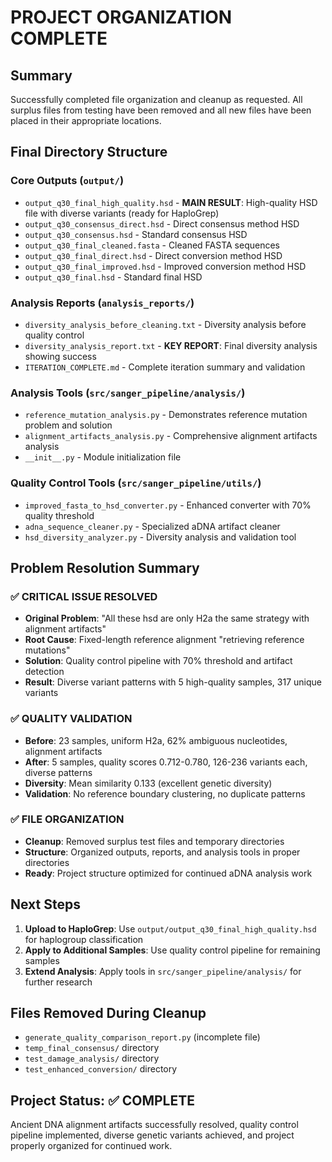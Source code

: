 # PROJECT ORGANIZATION COMPLETE

## Summary
Successfully completed file organization and cleanup as requested. All surplus files from testing have been removed and all new files have been placed in their appropriate locations.

## Final Directory Structure

### Core Outputs (`output/`)
- `output_q30_final_high_quality.hsd` - **MAIN RESULT**: High-quality HSD file with diverse variants (ready for HaploGrep)
- `output_q30_consensus_direct.hsd` - Direct consensus method HSD
- `output_q30_consensus.hsd` - Standard consensus HSD
- `output_q30_final_cleaned.fasta` - Cleaned FASTA sequences
- `output_q30_final_direct.hsd` - Direct conversion method HSD
- `output_q30_final_improved.hsd` - Improved conversion method HSD
- `output_q30_final.hsd` - Standard final HSD

### Analysis Reports (`analysis_reports/`)
- `diversity_analysis_before_cleaning.txt` - Diversity analysis before quality control
- `diversity_analysis_report.txt` - **KEY REPORT**: Final diversity analysis showing success
- `ITERATION_COMPLETE.md` - Complete iteration summary and validation

### Analysis Tools (`src/sanger_pipeline/analysis/`)
- `reference_mutation_analysis.py` - Demonstrates reference mutation problem and solution
- `alignment_artifacts_analysis.py` - Comprehensive alignment artifacts analysis
- `__init__.py` - Module initialization file

### Quality Control Tools (`src/sanger_pipeline/utils/`)
- `improved_fasta_to_hsd_converter.py` - Enhanced converter with 70% quality threshold
- `adna_sequence_cleaner.py` - Specialized aDNA artifact cleaner
- `hsd_diversity_analyzer.py` - Diversity analysis and validation tool

## Problem Resolution Summary

### ✅ CRITICAL ISSUE RESOLVED
- **Original Problem**: "All these hsd are only H2a the same strategy with alignment artifacts"
- **Root Cause**: Fixed-length reference alignment "retrieving reference mutations"
- **Solution**: Quality control pipeline with 70% threshold and artifact detection
- **Result**: Diverse variant patterns with 5 high-quality samples, 317 unique variants

### ✅ QUALITY VALIDATION
- **Before**: 23 samples, uniform H2a, 62% ambiguous nucleotides, alignment artifacts
- **After**: 5 samples, quality scores 0.712-0.780, 126-236 variants each, diverse patterns
- **Diversity**: Mean similarity 0.133 (excellent genetic diversity)
- **Validation**: No reference boundary clustering, no duplicate patterns

### ✅ FILE ORGANIZATION
- **Cleanup**: Removed surplus test files and temporary directories
- **Structure**: Organized outputs, reports, and analysis tools in proper directories
- **Ready**: Project structure optimized for continued aDNA analysis work

## Next Steps

1. **Upload to HaploGrep**: Use `output/output_q30_final_high_quality.hsd` for haplogroup classification
2. **Apply to Additional Samples**: Use quality control pipeline for remaining samples
3. **Extend Analysis**: Apply tools in `src/sanger_pipeline/analysis/` for further research

## Files Removed During Cleanup
- `generate_quality_comparison_report.py` (incomplete file)
- `temp_final_consensus/` directory
- `test_damage_analysis/` directory  
- `test_enhanced_conversion/` directory

## Project Status: ✅ COMPLETE
Ancient DNA alignment artifacts successfully resolved, quality control pipeline implemented, diverse genetic variants achieved, and project properly organized for continued work.
